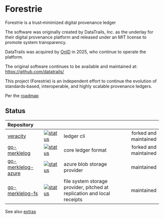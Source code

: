 # Forestrie

Forestrie is a trust‑minimized digital provenance ledger

The software was originally created by DataTrails, Inc. as the underlay for their digital provenance platform and released under an MIT license to promote system transparency.

DataTrails was acquired by [OnID](https://onid.co/) in 2025, who continue to operate the platform.

The original software continues to be available and maintained at: <https://github.com/datatrails/>

This project (Forestrie) is an independent effort to continue the evolution of standards‑based, interoperable, and highly scalable provenance ledgers.

Per the [roadmap](./roadmap.md)

## Status


| Repository                |  | | |
|:--------------------------|:------|:------|------:|
| [veracity][veracity] |[![status][veracity-ci-badge]][veracity-ci] |  ledger cli| forked and maintained |
| [go-merklelog][go-merklelog] |[![status][go-merklelog-ci-badge]][go-merklelog-ci] | core ledger format | forked and maintained |
| [go-merklelog-azure][go-merklelog-azure] |[![status][go-merklelog-azure-ci-badge]][go-merklelog-azure-ci] | azure blob storage provider | maintained |
| [go-merklelog-fs][go-merklelog-fs] |[![status][go-merklelog-fs-ci-badge]][go-merklelog-fs-ci] | file system storage provider, pitched at replication and local receipts | maintained |


See also [extras](./extras.md)

[veracity]: https://github.com/forestrie/veracity
[go-merklelog]: https://github.com/forestrie/go-merklelog
[go-merklelog-azure]: https://github.com/forestrie/go-merklelog-azure
[go-merklelog-fs]: https://github.com/forestrie/go-merklelog-fs
[veracity-ci-badge]: https://github.com/forestrie/veracity/actions/workflows/ci.yml/badge.svg
[veracity-ci]: https://github.com/forestrie/veracity/actions/workflows/ci.yml
[go-merklelog-ci-badge]: https://github.com/forestrie/go-merklelog/actions/workflows/ci.yml/badge.svg
[go-merklelog-ci]: https://github.com/forestrie/go-merklelog/actions/workflows/ci.yml
[go-merklelog-fs-ci-badge]: https://github.com/forestrie/go-merklelog-fs/actions/workflows/ci.yml/badge.svg
[go-merklelog-fs-ci]: https://github.com/forestrie/go-merklelog-fs/actions/workflows/ci.yml
[go-merklelog-azure-ci-badge]: https://github.com/forestrie/go-merklelog-azure/actions/workflows/ci.yml/badge.svg
[go-merklelog-azure-ci]: https://github.com/forestrie/go-merklelog-azure/actions/workflows/ci.yml


